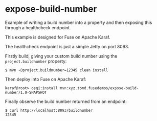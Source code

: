 # expose-build-number

Example of writing a build number into a property and then exposing this through a healthcheck endpoint.

This example is designed for Fuse on Apache Karaf.

The healthcheck endpoint is just a simple Jetty on port 8093.

Firstly build, giving your custom build number using the `project.buildnumber` property:

    $ mvn -Dproject.buildnumber=12345 clean install

Then deploy into Fuse on Apache Karaf:

    karaf@root> osgi:install mvn:xyz.tomd.fusedemos/expose-build-number/1.0-SNAPSHOT

Finally observe the build number returned from an endpoint:

    $ curl http://localhost:8093/buildnumber
    12345


